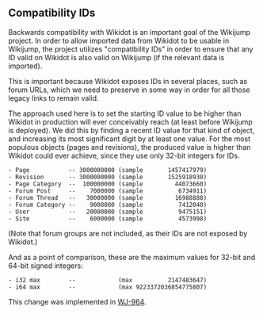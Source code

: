 ## Compatibility IDs

Backwards compatibility with Wikidot is an important goal of the Wikijump project. In order to allow imported data from Wikidot to be usable in Wikijump, the project utilizes "compatibility IDs" in order to ensure that any ID valid on Wikidot is also valid on Wikijump (if the relevant data is imported).

This is important because Wikidot exposes IDs in several places, such as forum URLs, which we need to preserve in some way in order for all those legacy links to remain valid.

The approach used here is to set the starting ID value to be higher than Wikidot in production will ever conceivably reach (at least before Wikijump is deployed). We did this by finding a recent ID value for that kind of object, and increasing its most significant digit by at least one value. For the most populous objects (pages and revisions), the produced value is higher than Wikidot could ever achieve, since they use only 32-bit integers for IDs.

```
- Page           -- 3000000000 (sample       1457417979)
- Revision       -- 3000000000 (sample       1525918930)
- Page Category  --  100000000 (sample         44073660)
- Forum Post     --    7000000 (sample          6734911)
- Forum Thread   --   30000000 (sample         16988888)
- Forum Category --    9000000 (sample          7412040)
- User           --   20000000 (sample          9475151)
- Site           --    6000000 (sample          4573998)
```

(Note that forum groups are not included, as their IDs are not exposed by Wikidot.)

And as a point of comparison, these are the maximum values for 32-bit and 64-bit signed integers:

```
- i32 max        --            (max          2147483647)
- i64 max        --            (max 9223372036854775807)
```

This change was implemented in [WJ-964](https://scuttle.atlassian.net/browse/WJ-964).
